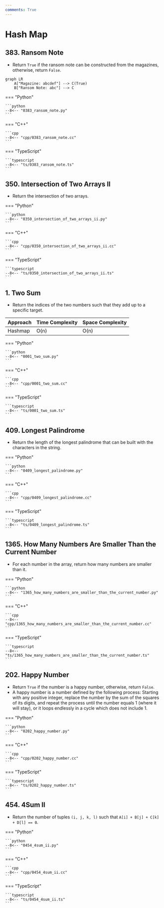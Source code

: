 ```yaml
---
comments: True
---
```


# Hash Map

## 383. Ransom Note

-   Return `True` if the ransom note can be constructed from the magazines, otherwise, return `False`.

```mermaid
graph LR
    A["Magazine: abcdef"] --> C(True)
    B["Ransom Note: abc"] --> C
```

=== "Python"

    ```python
    --8<-- "0383_ransom_note.py"
    ```

=== "C++"

    ```cpp
    --8<-- "cpp/0383_ransom_note.cc"
    ```

=== "TypeScript"

    ```typescript
    --8<-- "ts/0383_ransom_note.ts"
    ```

## 350. Intersection of Two Arrays II

-   Return the intersection of two arrays.

=== "Python"

    ```python
    --8<-- "0350_intersection_of_two_arrays_ii.py"
    ```

=== "C++"

    ```cpp
    --8<-- "cpp/0350_intersection_of_two_arrays_ii.cc"
    ```

=== "TypeScript"

    ```typescript
    --8<-- "ts/0350_intersection_of_two_arrays_ii.ts"
    ```

## 1. Two Sum

-   Return the indices of the two numbers such that they add up to a specific target.

| Approach | Time Complexity | Space Complexity |
| -------- | --------------- | ---------------- |
| Hashmap  | O(n)            | O(n)             |

=== "Python"

    ```python
    --8<-- "0001_two_sum.py"
    ```

=== "C++"

    ```cpp
    --8<-- "cpp/0001_two_sum.cc"
    ```

=== "TypeScript"

    ```typescript
    --8<-- "ts/0001_two_sum.ts"
    ```

## 409. Longest Palindrome

-   Return the length of the longest palindrome that can be built with the characters in the string.

=== "Python"

    ```python
    --8<-- "0409_longest_palindrome.py"
    ```

=== "C++"

    ```cpp
    --8<-- "cpp/0409_longest_palindrome.cc"
    ```

=== "TypeScript"

    ```typescript
    --8<-- "ts/0409_longest_palindrome.ts"
    ```

## 1365. How Many Numbers Are Smaller Than the Current Number

-   For each number in the array, return how many numbers are smaller than it.

=== "Python"

    ```python
    --8<-- "1365_how_many_numbers_are_smaller_than_the_current_number.py"
    ```

=== "C++"

    ```cpp
    --8<-- "cpp/1365_how_many_numbers_are_smaller_than_the_current_number.cc"
    ```

=== "TypeScript"

    ```typescript
    --8<-- "ts/1365_how_many_numbers_are_smaller_than_the_current_number.ts"
    ```

## 202. Happy Number

-   Return `True` if the number is a happy number, otherwise, return `False`.
-   A happy number is a number defined by the following process: Starting with any positive integer, replace the number by the sum of the squares of its digits, and repeat the process until the number equals 1 (where it will stay), or it loops endlessly in a cycle which does not include 1.

=== "Python"

    ```python
    --8<-- "0202_happy_number.py"
    ```

=== "C++"

    ```cpp
    --8<-- "cpp/0202_happy_number.cc"
    ```

=== "TypeScript"

    ```typescript
    --8<-- "ts/0202_happy_number.ts"
    ```

## 454. 4Sum II

-   Return the number of tuples `(i, j, k, l)` such that `A[i] + B[j] + C[k] + D[l] == 0`.

=== "Python"

    ```python
    --8<-- "0454_4sum_ii.py"
    ```

=== "C++"

    ```cpp
    --8<-- "cpp/0454_4sum_ii.cc"
    ```

=== "TypeScript"

    ```typescript
    --8<-- "ts/0454_4sum_ii.ts"
    ```
